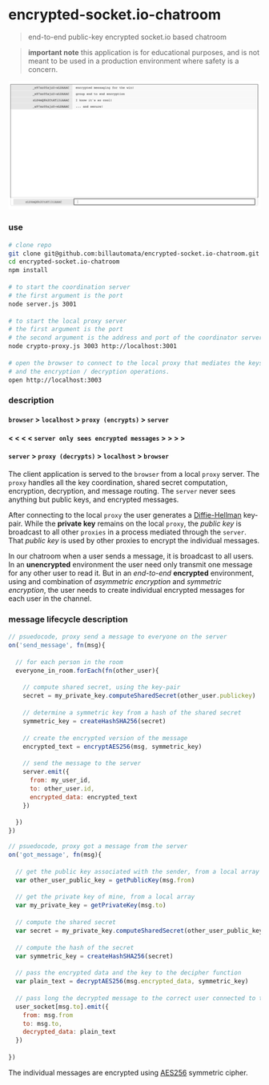 # encrypted-socket.io-chatroom
> end-to-end public-key encrypted socket.io based chatroom

> **important note** this application is for educational purposes, and is not meant to be used in a production environment where safety is a concern.

![Chatroom window](screenshot.png?raw=true)

### use

```bash
# clone repo
git clone git@github.com:billautomata/encrypted-socket.io-chatroom.git
cd encrypted-socket.io-chatroom
npm install

# to start the coordination server
# the first argument is the port
node server.js 3001

# to start the local proxy server
# the first argument is the port
# the second argument is the address and port of the coordinator server
node crypto-proxy.js 3003 http://localhost:3001

# open the browser to connect to the local proxy that mediates the keys
# and the encryption / decryption operations.
open http://localhost:3003
```

### description

#### `browser` > `localhost` > `proxy (encrypts)` > `server`
#### < < < < `server only sees encrypted messages` > > > >
#### `server` > `proxy (decrypts)` > `localhost` > `browser`

The client application is served to the `browser` from a local `proxy` server.  The `proxy` handles all the key coordination, shared secret computation, encryption, decryption, and message routing.  The `server` never sees anything but public keys, and encrypted messages.

After connecting to the local `proxy` the user generates a [Diffie-Hellman](https://nodejs.org/api/crypto.html#crypto_class_diffiehellman) key-pair. While the **private key** remains on the local `proxy`, the _public key_ is broadcast to all other `proxies` in a process mediated through the `server`.  That _public key_ is used by other proxies to encrypt the individual messages.

In our chatroom when a user sends a message, it is broadcast to all users.  In an **unencrypted** environment the user need only transmit one message for any other user to read it.  But in an *end-to-end* **encrypted** environment, using and combination of *asymmetric encryption* and *symmetric encryption*, the user needs to create individual encrypted messages for each user in the channel.

### message lifecycle description

```javascript
// psuedocode, proxy send a message to everyone on the server
on('send_message', fn(msg){

  // for each person in the room
  everyone_in_room.forEach(fn(other_user){

    // compute shared secret, using the key-pair
    secret = my_private_key.computeSharedSecret(other_user.publickey)

    // determine a symmetric key from a hash of the shared secret
    symmetric_key = createHashSHA256(secret)

    // create the encrypted version of the message
    encrypted_text = encryptAES256(msg, symmetric_key)

    // send the message to the server
    server.emit({
      from: my_user_id,
      to: other_user.id,
      encrypted_data: encrypted_text
    })

  })
})
```

```javascript
// psuedocode, proxy got a message from the server
on('got_message', fn(msg){

  // get the public key associated with the sender, from a local array
  var other_user_public_key = getPublicKey(msg.from)

  // get the private key of mine, from a local array
  var my_private_key = getPrivateKey(msg.to)

  // compute the shared secret
  var secret = my_private_key.computeSharedSecret(other_user_public_key)

  // compute the hash of the secret
  var symmetric_key = createHashSHA256(secret)

  // pass the encrypted data and the key to the decipher function
  var plain_text = decryptAES256(msg.encrypted_data, symmetric_key)

  // pass long the decrypted message to the correct user connected to the proxy
  user_socket[msg.to].emit({
    from: msg.from
    to: msg.to,
    decrypted_data: plain_text
  })

})
```

The individual messages are encrypted using [AES256](https://nodejs.org/api/crypto.html#crypto_crypto_createcipher_algorithm_password) symmetric cipher.

